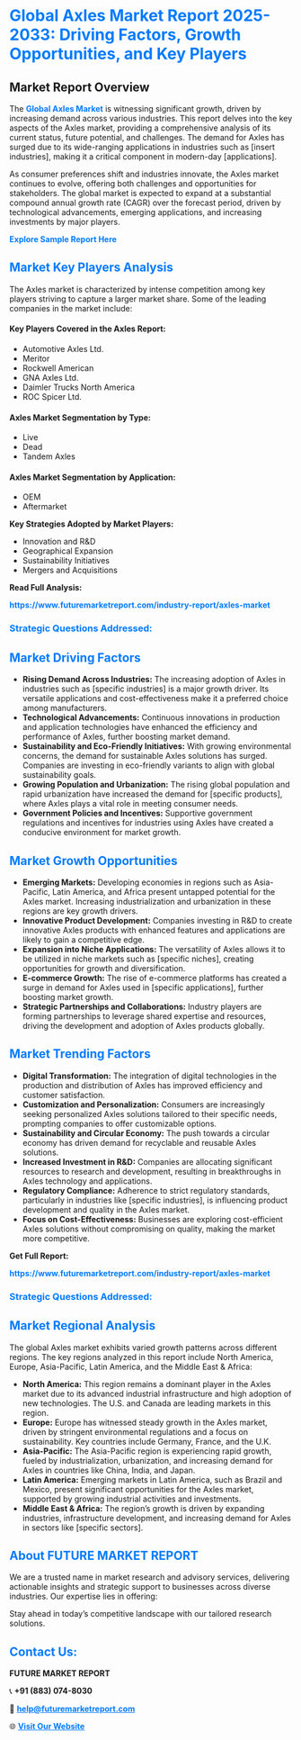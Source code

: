 <h1 style="color: #007BFF;">Global Axles Market Report 2025-2033: Driving Factors, Growth Opportunities, and Key Players</h1>

<section id="overview">
<h2>Market Report Overview</h2>
<p>The <a href="https://www.futuremarketreport.com/industry-report/axles-market" style="color: #007BFF; text-decoration: none;"><strong>Global Axles Market</strong></a> is witnessing significant growth, driven by increasing demand across various industries. This report delves into the key aspects of the Axles market, providing a comprehensive analysis of its current status, future potential, and challenges. The demand for Axles has surged due to its wide-ranging applications in industries such as [insert industries], making it a critical component in modern-day [applications].</p>
<p>As consumer preferences shift and industries innovate, the Axles market continues to evolve, offering both challenges and opportunities for stakeholders. The global market is expected to expand at a substantial compound annual growth rate (CAGR) over the forecast period, driven by technological advancements, emerging applications, and increasing investments by major players.</p>
</section>

<section id="overview">
<p><a href="https://www.futuremarketreport.com/request-sample/reportId=62488" style="color: #007BFF; text-decoration: none;"><strong>Explore Sample Report Here</strong></a></p>
</section>

<section id="key-players">
<h2 style="color: #007BFF;">Market Key Players Analysis</h2>
<p>The Axles market is characterized by intense competition among key players striving to capture a larger market share. Some of the leading companies in the market include:</p>
<h4>Key Players Covered in the Axles Report:</h4>
<ul><li>Automotive Axles Ltd.</li><li>Meritor</li><li>Rockwell American</li><li>GNA Axles Ltd.</li><li>Daimler Trucks North America</li><li>ROC Spicer Ltd.</li></ul>
<h4>Axles Market Segmentation by Type:</h4>
<ul><li>Live</li><li>Dead</li><li>Tandem Axles</li></ul>

<h4>Axles Market Segmentation by Application:</h4>
<ul><li>OEM</li><li>Aftermarket</li></ul>
<p><strong>Key Strategies Adopted by Market Players:</strong></p>
<ul>
<li>Innovation and R&D</li>
<li>Geographical Expansion</li>
<li>Sustainability Initiatives</li>
<li>Mergers and Acquisitions</li>
</ul>
</section>

<section>
<p><strong>Read Full Analysis: </strong></p><a href="https://www.futuremarketreport.com/industry-report/axles-market" style="color: #007BFF; text-decoration: none;"><strong>https://www.futuremarketreport.com/industry-report/axles-market</strong></a>
<h3 style="color: #007BFF;">Strategic Questions Addressed:</h3>
</section>

<section id="driving-factors">
<h2 style="color: #007BFF;">Market Driving Factors</h2>
<ul>
<li><strong>Rising Demand Across Industries:</strong> The increasing adoption of Axles in industries such as [specific industries] is a major growth driver. Its versatile applications and cost-effectiveness make it a preferred choice among manufacturers.</li>
<li><strong>Technological Advancements:</strong> Continuous innovations in production and application technologies have enhanced the efficiency and performance of Axles, further boosting market demand.</li>
<li><strong>Sustainability and Eco-Friendly Initiatives:</strong> With growing environmental concerns, the demand for sustainable Axles solutions has surged. Companies are investing in eco-friendly variants to align with global sustainability goals.</li>
<li><strong>Growing Population and Urbanization:</strong> The rising global population and rapid urbanization have increased the demand for [specific products], where Axles plays a vital role in meeting consumer needs.</li>
<li><strong>Government Policies and Incentives:</strong> Supportive government regulations and incentives for industries using Axles have created a conducive environment for market growth.</li>
</ul>
</section>

<section id="growth-opportunities">
<h2 style="color: #007BFF;">Market Growth Opportunities</h2>
<ul>
<li><strong>Emerging Markets:</strong> Developing economies in regions such as Asia-Pacific, Latin America, and Africa present untapped potential for the Axles market. Increasing industrialization and urbanization in these regions are key growth drivers.</li>
<li><strong>Innovative Product Development:</strong> Companies investing in R&D to create innovative Axles products with enhanced features and applications are likely to gain a competitive edge.</li>
<li><strong>Expansion into Niche Applications:</strong> The versatility of Axles allows it to be utilized in niche markets such as [specific niches], creating opportunities for growth and diversification.</li>
<li><strong>E-commerce Growth:</strong> The rise of e-commerce platforms has created a surge in demand for Axles used in [specific applications], further boosting market growth.</li>
<li><strong>Strategic Partnerships and Collaborations:</strong> Industry players are forming partnerships to leverage shared expertise and resources, driving the development and adoption of Axles products globally.</li>
</ul>
</section>

<section id="trending-factors">
<h2 style="color: #007BFF;">Market Trending Factors</h2>
<ul>
<li><strong>Digital Transformation:</strong> The integration of digital technologies in the production and distribution of Axles has improved efficiency and customer satisfaction.</li>
<li><strong>Customization and Personalization:</strong> Consumers are increasingly seeking personalized Axles solutions tailored to their specific needs, prompting companies to offer customizable options.</li>
<li><strong>Sustainability and Circular Economy:</strong> The push towards a circular economy has driven demand for recyclable and reusable Axles solutions.</li>
<li><strong>Increased Investment in R&D:</strong> Companies are allocating significant resources to research and development, resulting in breakthroughs in Axles technology and applications.</li>
<li><strong>Regulatory Compliance:</strong> Adherence to strict regulatory standards, particularly in industries like [specific industries], is influencing product development and quality in the Axles market.</li>
<li><strong>Focus on Cost-Effectiveness:</strong> Businesses are exploring cost-efficient Axles solutions without compromising on quality, making the market more competitive.</li>
</ul>
</section>

<section>
<p><strong>Get Full Report: </strong></p><a href="https://www.futuremarketreport.com/industry-report/axles-market" style="color: #007BFF; text-decoration: none;"><strong>https://www.futuremarketreport.com/industry-report/axles-market</strong></a>
<h3 style="color: #007BFF;">Strategic Questions Addressed:</h3>
</section>


<section id="regional-analysis">
<h2 style="color: #007BFF;">Market Regional Analysis</h2>
<p>The global Axles market exhibits varied growth patterns across different regions. The key regions analyzed in this report include North America, Europe, Asia-Pacific, Latin America, and the Middle East & Africa:</p>
<ul>
<li><strong>North America:</strong> This region remains a dominant player in the Axles market due to its advanced industrial infrastructure and high adoption of new technologies. The U.S. and Canada are leading markets in this region.</li>
<li><strong>Europe:</strong> Europe has witnessed steady growth in the Axles market, driven by stringent environmental regulations and a focus on sustainability. Key countries include Germany, France, and the U.K.</li>
<li><strong>Asia-Pacific:</strong> The Asia-Pacific region is experiencing rapid growth, fueled by industrialization, urbanization, and increasing demand for Axles in countries like China, India, and Japan.</li>
<li><strong>Latin America:</strong> Emerging markets in Latin America, such as Brazil and Mexico, present significant opportunities for the Axles market, supported by growing industrial activities and investments.</li>
<li><strong>Middle East & Africa:</strong> The region’s growth is driven by expanding industries, infrastructure development, and increasing demand for Axles in sectors like [specific sectors].</li>
</ul>
</section>

<footer>
<h2 style="color: #007BFF;">About FUTURE MARKET REPORT</h2>
<p>We are a trusted name in market research and advisory services, delivering actionable insights and strategic support to businesses across diverse industries. Our expertise lies in offering:</p>

<p>Stay ahead in today’s competitive landscape with our tailored research solutions.</p>

<h2 style="color: #007BFF;">Contact Us:</h2>
<p><strong>FUTURE MARKET REPORT</strong></p>
<p>📞 <strong>+91 (883) 074-8030</strong></p>
<p>📧 <strong><a href="mailto:help@futuremarketreport.com" style="color: #007BFF;">help@futuremarketreport.com</a></strong></p>
<p>🌐 <strong><a href="https://www.futuremarketreport.com/" style="color: #007BFF;">Visit Our Website</a></strong></p>
</footer>